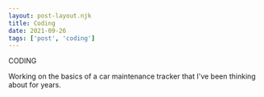 ```yaml
---
layout: post-layout.njk
title: Coding
date: 2021-09-26
tags: ['post', 'coding']
---
```

<!-- Excerpt Start -->
CODING
<!-- Excerpt End -->

Working on the basics of a car maintenance tracker that I've been thinking about for years.
